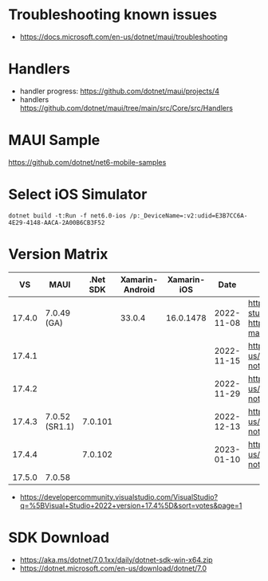 # Troubleshooting known issues

- https://docs.microsoft.com/en-us/dotnet/maui/troubleshooting

# Handlers

- handler progress: https://github.com/dotnet/maui/projects/4
- handlers https://github.com/dotnet/maui/tree/main/src/Core/src/Handlers

# MAUI Sample

https://github.com/dotnet/net6-mobile-samples

# Select iOS Simulator

```
dotnet build -t:Run -f net6.0-ios /p:_DeviceName=:v2:udid=E3B7CC6A-4E29-4148-AACA-2A00B6CB3F52
```

# Version Matrix

| VS     | MAUI           | .Net SDK | Xamarin-Android | Xamarin-iOS | Date | Release Notes                                               |
|--------|----------------|----------|-----------------|-------------|--|-------------------------------------------------------------|
| 17.4.0 | 7.0.49 (GA)    |          | 33.0.4          | 16.0.1478   | 2022-11-08 | https://devblogs.microsoft.com/visualstudio/visual-studio-2022-17-4/<br> https://devblogs.microsoft.com/dotnet/dotnet-maui-dotnet-7/ |
| 17.4.1 |                |          |                 |             | 2022-11-15 | https://learn.microsoft.com/en-us/visualstudio/releases/2022/release-notes#1742--visual-studio-2022-version-1741 |
| 17.4.2 |                |          |                 |             | 2022-11-29 | https://learn.microsoft.com/en-us/visualstudio/releases/2022/release-notes#1742--visual-studio-2022-version-1742 |
| 17.4.3 | 7.0.52 (SR1.1) | 7.0.101  |                 |             | 2022-12-13 | https://learn.microsoft.com/en-us/visualstudio/releases/2022/release-notes#1743--visual-studio-2022-version-1743 |
| 17.4.4 |                | 7.0.102  |                 |             | 2023-01-10 | https://learn.microsoft.com/en-us/visualstudio/releases/2022/release-notes#1744--visual-studio-2022-version-1744 |
| 17.5.0 | 7.0.58         |          |                 |             |  | |

* https://developercommunity.visualstudio.com/VisualStudio?q=%5BVisual+Studio+2022+version+17.4%5D&sort=votes&page=1

# SDK Download

* https://aka.ms/dotnet/7.0.1xx/daily/dotnet-sdk-win-x64.zip
* https://dotnet.microsoft.com/en-us/download/dotnet/7.0
